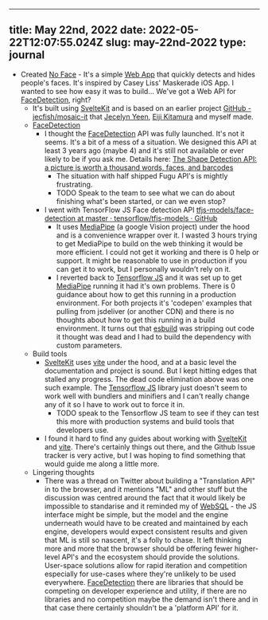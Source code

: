 
---
title: May 22nd, 2022 
date: 2022-05-22T12:07:55.024Z
slug: may-22nd-2022
type: journal
---
* Created [No Face](https://no-face.vercel.app/) - It's a simple [Web App](../entry/web-app) that quickly detects and hides people's faces. It's inspired by Casey Liss' Maskerade iOS App. I wanted to see how easy it was to build... We've got a Web API for [FaceDetection](../entry/facedetection), right?
  * It's built using [SvelteKit](../entry/sveltekit) and is based on an earlier project [GitHub - jecfish/mosaic-it](https://github.com/jecfish/mosaic-it) that [Jecelyn Yeen](../entry/jecelyn-yeen), [Eiji Kitamura](../entry/eiji-kitamura) and myself made.
  * [FaceDetection](../entry/facedetection)
    * I thought the [FaceDetection](../entry/facedetection) API was fully launched. It's not it seems. It's a bit of a mess of a situation. We designed this API at least 3 years ago (maybe 4) and it's still not available or ever likely to be if you ask me. Details here: [The Shape Detection API: a picture is worth a thousand words, faces, and barcodes](https://web.dev/shape-detection/)
      * The situation with half shipped Fugu API's is mightly frustrating.
      * TODO Speak to the team to see what we can do about finishing what's been started, or can we even stop?
    * I went with TensorFlow JS Face detection API [tfjs-models/face-detection at master · tensorflow/tfjs-models · GitHub](https://github.com/tensorflow/tfjs-models/tree/master/face-detection)
      * It uses [MediaPipe](../entry/mediapipe) (a google Vision project) under the hood and is a convenience wrapper over it. I wasted 3 hours trying to get MediaPipe to build on the web thinking it would be more efficient. I could not get it working and there is 0 help or support. It might be reasonable to use in production if you can get it to work, but I personally wouldn't rely on it.
      * I reverted back to [Tensorflow JS](../entry/tensorflow-js) and it was set up to get [MediaPipe](../entry/mediapipe) running it had it's own problems. There is 0 guidance about how to get this running in a production environment. For both projects it's 'codepen' examples that pulling from jsdeliver (or another CDN) and there is no thoughts about how to get this running in a build environment. It turns out that [esbuild](../entry/esbuild) was stripping out code it thought was dead and I had to build the dependency with custom parameters.
  * Build tools
    * [SvelteKit](../entry/sveltekit) uses [vite](../entry/vite) under the hood, and at a basic level the documentation and project is sound. But I kept hitting edges that stalled any progress. The dead code elimination above was one such example. The [Tensorflow JS](../entry/tensorflow-js) library just doesn't seem to work well with bundlers and minifiers and I can't really change any of it so I have to work out to force it in.
      * TODO  speak to the Tensorflow JS team to see if they can test this more with production systems and build tools that developers use.
    * I found it hard to find any guides about working with [SvelteKit](../entry/sveltekit) and [vite](../entry/vite). There's certainly things out there, and the Github Issue tracker is very active, but I was hoping to find something that would guide me along a little more.
  * Lingering thoughts
    * There was a thread on Twitter about building a "Translation API" in to the browser, and it mentions "ML" and other stuff but the discussion was centred around the fact that it would likely be impossible to standarise and it reminded my of [WebSQL](../entry/websql) - the JS interface might be simple, but the model and the engine underneath would have to be created and maintained by each engine, developers would expect consistent results and given that ML is still so nascent, it's a folly to chase. It left thinking more and more that the browser should be offering fewer higher-level API's and the ecosystem should provide the solutions. User-space solutions allow for rapid iteration and competition especially for use-cases where they're unlikely to be used everywhere. [FaceDetection](../entry/facedetection) there are libraries that should be competing on developer experience and utility, if there are no libraries and no competition maybe the demand isn't there and in that case there certainly shouldn't be a 'platform API' for it.

